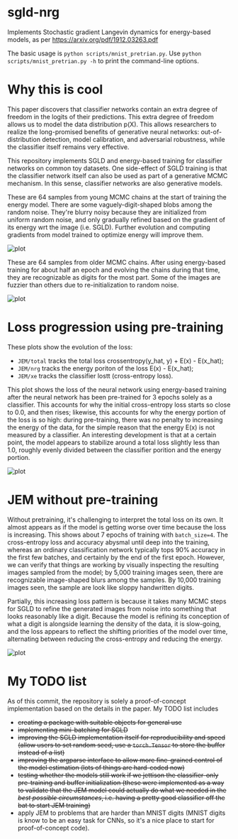 # sgld-nrg
Implements Stochastic gradient Langevin dynamics for energy-based models, as per https://arxiv.org/pdf/1912.03263.pdf

The basic usage is `python scripts/mnist_pretrian.py`. Use `python scripts/mnist_pretrian.py -h` to print the command-line options.

# Why this is cool

This paper discovers that classifier networks contain an extra degree of freedom in the logits of their predictions. This extra degree of freedom allows us to model the data distribution p(X). This allows researchers to realize the long-promised benefits of generative neural networks: out-of-distribution detection, model calibration, and adversarial robustness, while the classifier itself remains very effective.

This repository implements SGLD and energy-based training for classifier networks on common toy datasets. One side-effect of SGLD training is that the classifier network itself can also be used as part of a generative MCMC mechanism. In this sense, classifier networks are also generative models.

These are 64 samples from young MCMC chains at the start of training the energy model. There are some vaguely-digit-shaped blobs among the random noise. They're blurry noisy because they are initialized from uniform random noise, and only gradually refined based on the gradient of its energy wrt the image (i.e. SGLD). Further evolution and computing gradients from model trained to optimize energy will improve them.

![plot](./results/pretrain-xhat-begin.png)

These are 64 samples from older MCMC chains. After using energy-based training for about half an epoch and evolving the chains during that time, they are recognizable as digits for the most part. Some of the images are fuzzier than others due to re-initialization to random noise.

![plot](./results/pretrain-xhat-half-epoch.png)

# Loss progression using pre-training

These plots show the evolution of the loss:
- `JEM/total` tracks the total loss crossentropy(y_hat, y) + E(x) - E(x_hat);
- `JEM/nrg` tracks the energy poriton of the loss E(x) - E(x_hat);
- `JEM/xe` tracks the classifier lostt (cross-entropy loss).

This plot shows the loss of the neural network using energy-based training after the neural network has been pre-trained for 3 epochs solely as a classifier. This accounts for why the initial cross-entropy loss starts so close to 0.0, and then rises; likewise, this accounts for why the energy portion of the loss is so high: during pre-training, there was no penalty to increasing the energy of the data, for the simple reason that the energy E(x) is not measured by a classifier. An interesting development is that at a certain point, the model appears to stabilize around a total loss slightly less than 1.0, roughly evenly divided between the classifier porition and the energy portion.

![plot](./results/pretrain-loss.png)

# JEM without pre-training

Without pretraining, it's challenging to interpret the total loss on its own. It almost appears as if the model is getting worse over time because the loss is increasing. This shows about 7 epochs of training with `batch_size=4`. The cross-entropy loss and accuracy abysmal until deep into the training, whereas an ordinary classification network typically tops 90% accuracy in the first few batches, and certainly by the end of the first epoch. However, we can verify that things are working by visually inspecting the resulting images sampled from the model; by 5,000 training images seen, there are recognizable image-shaped blurs among the samples. By 10,000 training images seen, the sample are look like sloppy handwritten digits. 

Partially, this increasing loss pattern is because it takes many MCMC steps for SGLD to refine the generated images from noise into something that looks reasonably like a digit. Because the model is refining its conception of what a digit is alongside learning the density of the data, it is slow-going, and the loss appears to reflect the shifting priorities of the model over time, alternating between reducing the cross-entropy and reducing the energy.

![plot](./results/raw-loss.png)

# My TODO list

As of this commit, the repository is solely a proof-of-concept implementation based on the details in the paper. My TODO list includes
- ~~creating a package with suitable objects for general use~~
- ~~implementing mini-batching for SGLD~~
- ~~improving the SGLD implementation itself for reproducibility and speed (allow users to set random seed, use a `torch.Tensor` to store the buffer instead of a list)~~
- ~~improving the argparse interface to allow more fine-grained control of the model estimation (lots of things are hard-coded now)~~
- ~~testing whether the models still work if we jettison the classifier-only pre-training and buffer initialization (these were implemented as a way to validate that the JEM model could actually do what we needed in the _best possible circumstances_, i.e. having a pretty good classifier off the bat to start JEM training)~~
- apply JEM to problems that are harder than MNIST digits (MNIST digits is know to be an easy task for CNNs, so it's a nice place to start for proof-of-concept code).
